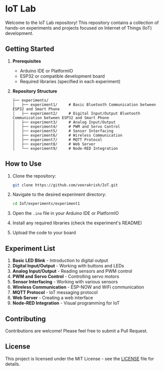 # IoT Lab

Welcome to the IoT Lab repository! This repository contains a collection of hands-on experiments and projects focused on Internet of Things (IoT) development.

## Getting Started

1. **Prerequisites**
   - Arduino IDE or PlatformIO
   - ESP32 or compatible development board
   - Required libraries (specified in each experiment)

2. **Repository Structure**
   ```
   ├── experiments/
   │   ├── experiment1/     # Basic Bluetooth Communication between ESP32 and Smart Phone
   │   ├── experiment2/     # Digital Input/Output Bluetooth Communication between ESP32 and Smart Phone
   │   ├── experiment3/     # Analog Input/Output 
   │   ├── experiment4/     # PWM and Servo Control
   │   ├── experiment5/     # Sensor Interfacing
   │   ├── experiment6/     # Wireless Communication
   │   ├── experiment7/     # MQTT Protocol
   │   ├── experiment8/     # Web Server
   │   └── experiment9/     # Node-RED Integration
   ```

## How to Use

1. Clone the repository:
   ```bash
   git clone https://github.com/veerakrish/IoT.git
   ```

2. Navigate to the desired experiment directory:
   ```bash
   cd IoT/experiments/experiment1
   ```

3. Open the `.ino` file in your Arduino IDE or PlatformIO

4. Install any required libraries (check the experiment's README)

5. Upload the code to your board

## Experiment List

1. **Basic LED Blink** - Introduction to digital output
2. **Digital Input/Output** - Working with buttons and LEDs
3. **Analog Input/Output** - Reading sensors and PWM control
4. **PWM and Servo Control** - Controlling servo motors
5. **Sensor Interfacing** - Working with various sensors
6. **Wireless Communication** - ESP-NOW and WiFi communication
7. **MQTT Protocol** - IoT messaging protocol
8. **Web Server** - Creating a web interface
9. **Node-RED Integration** - Visual programming for IoT

## Contributing

Contributions are welcome! Please feel free to submit a Pull Request.

## License

This project is licensed under the MIT License - see the [LICENSE](LICENSE) file for details.

